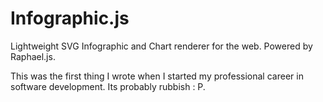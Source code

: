Infographic.js
==============

Lightweight SVG Infographic and Chart renderer for the web. Powered by Raphael.js.

This was the first thing I wrote when I started my professional career in software development. Its probably rubbish : P.
